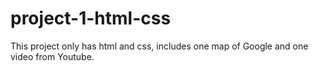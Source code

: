 # project-1-html-css
This project only has html and css, includes one map of Google and one video from Youtube.
